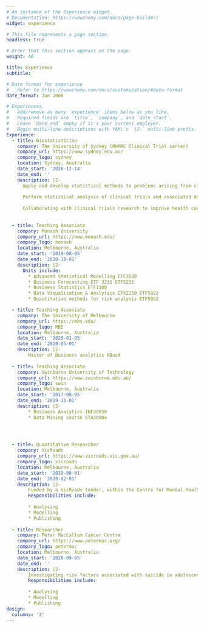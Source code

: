 ```yaml
---
# An instance of the Experience widget.
# Documentation: https://wowchemy.com/docs/page-builder/
widget: experience

# This file represents a page section.
headless: true

# Order that this section appears on the page.
weight: 40

title: Experience
subtitle:

# Date format for experience
#   Refer to https://wowchemy.com/docs/customization/#date-format
date_format: Jan 2006

# Experiences.
#   Add/remove as many `experience` items below as you like.
#   Required fields are `title`, `company`, and `date_start`.
#   Leave `date_end` empty if it's your current employer.
#   Begin multi-line descriptions with YAML's `|2-` multi-line prefix.
Experience:
  - title: Biostatistician
    company: The University of Sydney (NHMRC Clinical Trial center)
    company_url: https://www.sydney.edu.au/
    company_logo: sydney
    location: Sydney, Australia
    date_start: '2020-12-14'
    date_end: ''
    description: |2-
      Apply and develop statistical methods to problems arising from clinical and biological research.
      
      Perform statistical analysis of clinical trials and associated data (meta-analyses, data linkage and genome wide association studies) using various statistical packages.
      
      Collaborating with clinical trials research to improve health care practice.
      
    
  - title: Teaching Associate
    company: Monash University
    company_url: https://www.monash.edu/
    company_logo: monash
    location: Melbourne, Australia
    date_start: '2019-08-05'
    date_end: '2020-10-01'
    description: |2-
      Units include:
        * Advanced Statistical Modelling ETC3580
        * Business Forecasting ETF 3231 ETF5231
        * Business Statistics ETF1100
        * Data Visualisation & Analytics ETX2250 ETF5922
        * Quantitative methods for risk analysis ETF5952

  - title: Teaching Associate
    company: The University of Melbourne
    company_url: https://mbs.edu/
    company_logo: MBS
    location: Melbourne, Australia
    date_start: '2020-01-05'
    date_end: '2020-05-01'
    description: |2-
        Master of Business analytics MBusA
        
  - title: Teaching Associate
    company: Swinburne University of Technology
    company_url: https://www.swinburne.edu.au/
    company_logo: swin
    location: Melbourne, Australia
    date_start: '2017-08-05'
    date_end: '2019-11-01'
    description: |2-
        * Business Analytics INF30030
        * Data Mining course STA30004  
        



  - title: Quantitative Researcher
    company: VicRoads
    company_url: https://www.vicroads.vic.gov.au/
    company_logo: vicroads
    location: Melbourne, Australia
    date_start: '2019-08-01'
    date_end: '2020-02-01'
    description: |2-
        Funded by a VicRoads tender, within the Centre for Mental Health, which sits in the Health and Biostatistics department under Swinburne Research. This project has established the predictive value of offence data as a proxy measure of future crash risk and identified the important characteristics, license and offence histories of drivers with high future fatal and serious injury crash risk
        Responsibilities include:
        
        * Analysing
        * Modelling
        * Publishing
        
  - title: Researcher
    company: Peter MacCallum Cancer Centre
    company_url: https://www.petermac.org/
    company_logo: petermac
    location: Melbourne, Australia
    date_start: '2020-09-05'
    date_end: ''
    description: |2-
        Investigating risk factors associated with suicide in adolescents and young adults (AYA) with cancer
        Responsibilities include:
        
        * Analysing
        * Modelling
        * Publishing
design:
  columns: '2'
---
```

